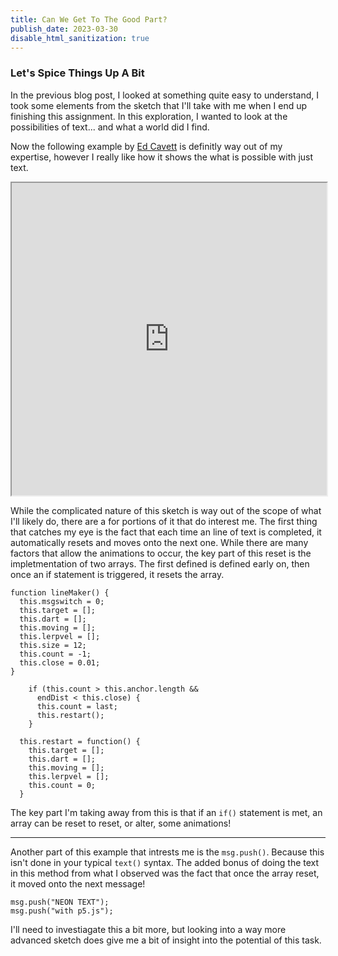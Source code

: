 ```yaml
---
title: Can We Get To The Good Part?
publish_date: 2023-03-30
disable_html_sanitization: true
---
```


### Let's Spice Things Up A Bit

In the previous blog post, I looked at something quite easy to understand, I took some elements from the sketch that I'll take with me when I end up finishing this assignment. In this exploration, I wanted to look at the possibilities of text... and what a world did I find.

Now the following example by [Ed Cavett](https://www.youtube.com/@DrawMakeCode) is definitly way out of my expertise, however I really like how it shows the what is possible with just text.

<iframe width="100%" height="500px" src="https://editor.p5js.org/EdCavett/full/ZRDmlKIkp"></iframe>

While the complicated nature of this sketch is way out of the scope of what I'll likely do, there are a for portions of it that do interest me. The first thing that catches my eye is the fact that each time an line of text is completed, it automatically resets and moves onto the next one. While there are many factors that allow the animations to occur, the key part of this reset is the impletmentation of two arrays. The first defined is defined early on, then once an if statement is triggered, it resets the array.

```
function lineMaker() {
  this.msgswitch = 0;
  this.target = [];
  this.dart = [];
  this.moving = [];
  this.lerpvel = [];
  this.size = 12;
  this.count = -1;
  this.close = 0.01;
}
```
```
    if (this.count > this.anchor.length &&
      endDist < this.close) {
      this.count = last;
      this.restart();
    }
```
```
  this.restart = function() {
    this.target = [];
    this.dart = [];
    this.moving = [];
    this.lerpvel = [];
    this.count = 0;
  }
  ```

  The key part I'm taking away from this is that if an `if()` statement is met, an array can be reset to reset, or alter, some animations!

  ---

  Another part of this example that intrests me is the `msg.push()`. Because this isn't done in your typical `text()` syntax. The added bonus of doing the text in this method from what I observed was the fact that once the array reset, it moved onto the next message!

  ```
  msg.push("NEON TEXT");
  msg.push("with p5.js");
  ```

  I'll need to investiagate this a bit more, but looking into a way more advanced sketch does give me a bit of insight into the potential of this task.